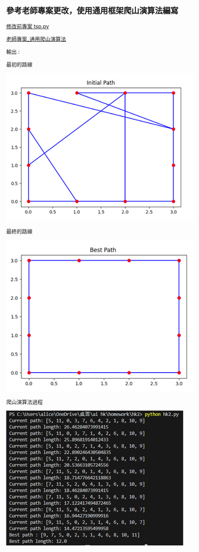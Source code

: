 ## 參考老師專案更改，使用通用框架爬山演算法編寫


[修改前專案 tsp.py](https://github.com/ccc112b/py2cs/blob/master/03-%E4%BA%BA%E5%B7%A5%E6%99%BA%E6%85%A7/02-%E5%84%AA%E5%8C%96%E7%AE%97%E6%B3%95/01-%E5%82%B3%E7%B5%B1%E5%84%AA%E5%8C%96%E6%96%B9%E6%B3%95/01-%E5%84%AA%E5%8C%96/01-%E7%88%AC%E5%B1%B1%E6%BC%94%E7%AE%97%E6%B3%95/03-%E9%80%9A%E7%94%A8%E7%9A%84%E7%88%AC%E5%B1%B1%E6%A1%86%E6%9E%B6/tsp.py)

[老師專案_通用爬山演算法](https://github.com/ccc112a/py2cs/blob/master/03-%E4%BA%BA%E5%B7%A5%E6%99%BA%E6%85%A7/02-%E5%84%AA%E5%8C%96%E7%AE%97%E6%B3%95/01-%E5%82%B3%E7%B5%B1%E5%84%AA%E5%8C%96%E6%96%B9%E6%B3%95/01-%E5%84%AA%E5%8C%96/01-%E7%88%AC%E5%B1%B1%E6%BC%94%E7%AE%97%E6%B3%95/03-%E9%80%9A%E7%94%A8%E7%9A%84%E7%88%AC%E5%B1%B1%E6%A1%86%E6%9E%B6/hillClimbing.py)


輸出 :

最初的路線

![](./result/hk2-1.PNG)

最終的路線

![](./result/hk2-2.PNG)

爬山演算法過程

![](./result/hk2-3.PNG)
